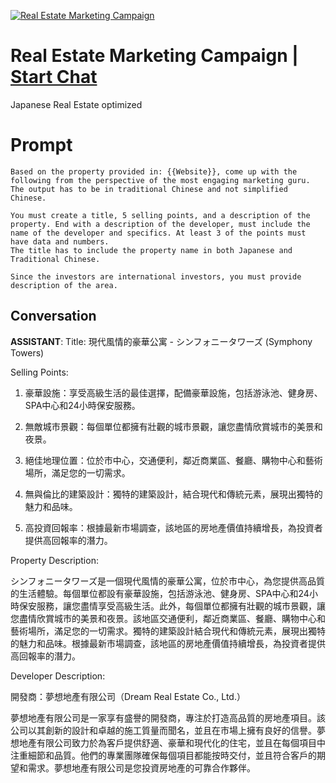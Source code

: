 
[![Real Estate Marketing Campaign](https://flow-prompt-covers.s3.us-west-1.amazonaws.com/icon/Flat/i10.png)](https://gptcall.net/chat.html?data=%7B%22contact%22%3A%7B%22id%22%3A%223MDv9ZLaK48CtXq6fX0hv%22%2C%22flow%22%3Atrue%7D%7D)
# Real Estate Marketing Campaign | [Start Chat](https://gptcall.net/chat.html?data=%7B%22contact%22%3A%7B%22id%22%3A%223MDv9ZLaK48CtXq6fX0hv%22%2C%22flow%22%3Atrue%7D%7D)
Japanese Real Estate optimized

# Prompt

```
Based on the property provided in: {{Website}}, come up with the following from the perspective of the most engaging marketing guru. The output has to be in traditional Chinese and not simplified Chinese.

You must create a title, 5 selling points, and a description of the property. End with a description of the developer, must include the name of the developer and specifics. At least 3 of the points must have data and numbers.
The title has to include the property name in both Japanese and Traditional Chinese.

Since the investors are international investors, you must provide description of the area. 
```

## Conversation

**ASSISTANT**: Title: 現代風情的豪華公寓 - シンフォニータワーズ (Symphony Towers)



Selling Points:

1. 豪華設施：享受高級生活的最佳選擇，配備豪華設施，包括游泳池、健身房、SPA中心和24小時保安服務。

2. 無敵城市景觀：每個單位都擁有壯觀的城市景觀，讓您盡情欣賞城市的美景和夜景。

3. 絕佳地理位置：位於市中心，交通便利，鄰近商業區、餐廳、購物中心和藝術場所，滿足您的一切需求。

4. 無與倫比的建築設計：獨特的建築設計，結合現代和傳統元素，展現出獨特的魅力和品味。

5. 高投資回報率：根據最新市場調查，該地區的房地產價值持續增長，為投資者提供高回報率的潛力。



Property Description:

シンフォニータワーズ是一個現代風情的豪華公寓，位於市中心，為您提供高品質的生活體驗。每個單位都設有豪華設施，包括游泳池、健身房、SPA中心和24小時保安服務，讓您盡情享受高級生活。此外，每個單位都擁有壯觀的城市景觀，讓您盡情欣賞城市的美景和夜景。該地區交通便利，鄰近商業區、餐廳、購物中心和藝術場所，滿足您的一切需求。獨特的建築設計結合現代和傳統元素，展現出獨特的魅力和品味。根據最新市場調查，該地區的房地產價值持續增長，為投資者提供高回報率的潛力。



Developer Description:

開發商：夢想地產有限公司（Dream Real Estate Co., Ltd.）

夢想地產有限公司是一家享有盛譽的開發商，專注於打造高品質的房地產項目。該公司以其創新的設計和卓越的施工質量而聞名，並且在市場上擁有良好的信譽。夢想地產有限公司致力於為客戶提供舒適、豪華和現代化的住宅，並且在每個項目中注重細節和品質。他們的專業團隊確保每個項目都能按時交付，並且符合客戶的期望和需求。夢想地產有限公司是您投資房地產的可靠合作夥伴。


